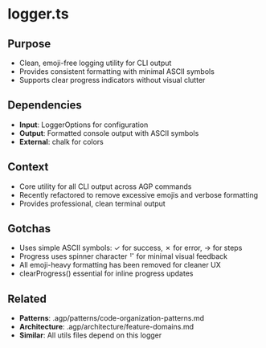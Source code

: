# logger.ts

## Purpose
- Clean, emoji-free logging utility for CLI output
- Provides consistent formatting with minimal ASCII symbols
- Supports clear progress indicators without visual clutter

## Dependencies
- **Input**: LoggerOptions for configuration
- **Output**: Formatted console output with ASCII symbols
- **External**: chalk for colors

## Context
- Core utility for all CLI output across AGP commands
- Recently refactored to remove excessive emojis and verbose formatting
- Provides professional, clean terminal output

## Gotchas
- Uses simple ASCII symbols: ✓ for success, ✗ for error, → for steps
- Progress uses spinner character ⠋ for minimal visual feedback
- All emoji-heavy formatting has been removed for cleaner UX
- clearProgress() essential for inline progress updates

## Related
- **Patterns**: .agp/patterns/code-organization-patterns.md
- **Architecture**: .agp/architecture/feature-domains.md
- **Similar**: All utils files depend on this logger
